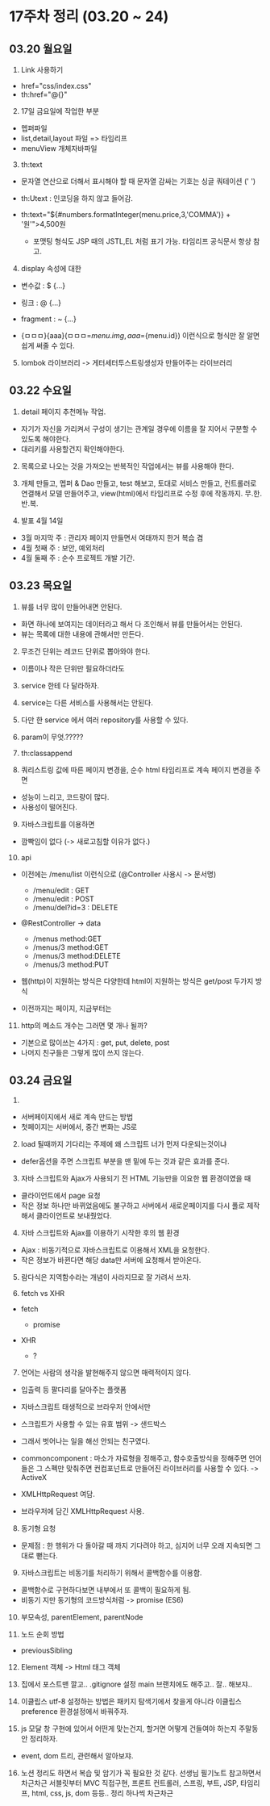 # 17주차 정리 (03.20 ~ 24)

## 03.20 월요일

1. Link 사용하기

- href="css/index.css"
- th:href="@{}"

2. 17일 금요일에 작업한 부분

- 멥퍼파일
- list,detail,layout 파일 => 타임리프
- menuView 개체자바파일

3. th:text

- 문자열 연산으로 더해서 표시해야 할 때 문자열 감싸는 기호는 싱글 쿼테이션 (' ')

- th:Utext : 인코딩을 하지 않고 들어감.

- th:text="${#numbers.formatInteger(menu.price,3,'COMMA')} + '원'">4,500원
  - 포맷팅 형식도 JSP 때의 JSTL,EL 처럼 표기 가능. 타임리프 공식문서 항상 참고.

4. display 속성에 대한

- 변수값 : $ {...}
- 링크 : @ {...}
- fragment : ~ {...}

- {ㅁㅁㅁ}{aaa}(ㅁㅁㅁ=${menu.img},aaa=${menu.id}) 이런식으로 형식만 잘 알면 쉽게 써줄 수 있다.

5. lombok 라이브러리 -> 게터세터투스트링생성자 만들어주는 라이브러리

## 03.22 수요일

1. detail 페이지 추천메뉴 작업.

- 자기가 자신을 가리켜서 구성이 생기는 관계일 경우에 이름을 잘 지어서 구분할 수 있도록 해야한다.
- 대리키를 사용할건지 확인해야한다.

2. 목록으로 나오는 것을 가져오는 반복적인 작업에서는 뷰를 사용해야 한다.

3. 개체 만들고, 멥퍼 & Dao 만들고, test 해보고, 토대로 서비스 만들고, 컨트롤러로 연결해서 모델 만들어주고, view(html)에서 타임리프로 수정 후에 작동까지.
   무.한.반.복.

4. 발표 4월 14일

- 3월 마지막 주 : 관리자 페이지 만들면서 여태까지 한거 복습 겸
- 4월 첫째 주 : 보안, 예외처리
- 4월 둘째 주 : 순수 프로젝트 개발 기간.

## 03.23 목요일

1. 뷰를 너무 많이 만들어내면 안된다.

- 화면 하나에 보여지는 데이터라고 해서 다 조인해서 뷰를 만들어서는 안된다.
- 뷰는 목록에 대한 내용에 관해서만 만든다.

2. 무조건 단위는 레코드 단위로 뽑아와야 한다.

- 이름이나 작은 단위만 필요하더라도

3. service 한테 다 달라하자.

4. service는 다른 서비스를 사용해서는 안된다.

5. 다만 한 service 에서 여러 repository를 사용할 수 있다.

6. param이 무엇.?????

7. th:classappend

8. 쿼리스트링 값에 따른 페이지 변경을, 순수 html 타임리프로 계속 페이지 변경을 주면

- 성능이 느리고, 코드량이 많다.
- 사용성이 떨어진다.

9. 자바스크립트를 이용하면

- 깜빡임이 없다 (-> 새로고침할 이유가 없다.)

10. api

- 이전에는 /menu/list 이런식으로 (@Controller 사용시 -> 문서명)

  - /menu/edit : GET
  - /menu/edit : POST
  - /menu/del?id=3 : DELETE

- @RestController -> data

  - /menus method:GET
  - /menus/3 method:GET
  - /menus/3 method:DELETE
  - /menus/3 method:PUT

- 웹(http)이 지원하는 방식은 다양한데 html이 지원하는 방식은 get/post 두가지 방식
- 이전까지는 페이지, 지금부터는

11. http의 메소드 개수는 그러면 몇 개나 될까?

- 기본으로 많이쓰는 4가지 : get, put, delete, post
- 나머지 친구들은 그렇게 많이 쓰지 않는다.

## 03.24 금요일

1.

- 서버페이지에서 새로 계속 만드는 방법
- 첫페이지는 서버에서, 중간 변화는 JS로

2. load 될때까지 기다리는 주제에 왜 스크립트 너가 먼저 다운되는것이냐

- defer옵션을 주면 스크립트 부분을 맨 밑에 두는 것과 같은 효과를 준다.

3. 자바 스크립트와 Ajax가 사용되기 전 HTML 기능만을 이요한 웹 환경이였을 때

- 클라이언트에서 page 요청
- 작은 정보 하나만 바뀌었음에도 불구하고 서버에서 새로운페이지를 다시 풀로 제작해서 클라이언트로 보내줬었다.

4. 자바 스크립트와 Ajax를 이용하기 시작한 후의 웹 환경

- Ajax : 비동기적으로 자바스크립트로 이용해서 XML을 요청한다.
- 작은 정보가 바뀐다면 해당 data만 서버에 요청해서 받아온다.

5. 람다식은 지역함수라는 개념이 사라지므로 잘 가려서 쓰자.

6. fetch vs XHR

- fetch

  - promise

- XHR
  - ?

7. 언어는 사람의 생각을 발현해주지 않으면 매력적이지 않다.

- 입출력 등 팔다리를 달아주는 플랫폼
- 자바스크립트 태생적으로 브라우저 안에서만
- 스크립트가 사용할 수 있는 유효 범위 -> 샌드박스
- 그래서 벗어나는 일을 해선 안되는 친구였다.

- commoncomponent : 마소가 자료형을 정해주고, 함수호출방식을 정해주면 언어들은 그 스펙만 맞춰주면 컨컴포넌트로 만들어진 라이브러리를 사용할 수 있다. -> ActiveX
- XMLHttpRequest 여담.

- 브라우저에 담긴 XMLHttpRequest 사용.

8. 동기형 요청

- 문제점 : 한 행위가 다 돌아갈 때 까지 기다려야 하고, 심지어 너무 오래 지속되면 그대로 뻗는다.

9. 자바스크립트는 비동기를 처리하기 위해서 콜백함수를 이용함.

- 콜백함수로 구현하다보면 내부에서 또 콜백이 필요하게 됨.
- 비동기 지만 동기형의 코드방식처럼 -> promise (ES6)

10. 부모속성, parentElement, parentNode

11. 노드 순회 방법

- previousSibling

12. Element 객체 -> Html 태그 객체

13. 집에서 포스트맨 깔고.. .gitignore 설정 main 브랜치에도 해주고.. 잘.. 해보쟈..

14. 이클립스 utf-8 설정하는 방법은 패키지 탐색기에서 찾을게 아니라 이클립스 preference 환경설정에서 바꿔주자.

15. js 모달 창 구현에 있어서 어떤게 맞는건지, 할거면 어떻게 건들여야 하는지 주말동안 정리하자.

- event, dom 트리, 관련해서 알아보쟈.

16. 노션 정리도 하면서 복습 및 암기가 꼭 필요한 것 같다. 선생님 필기노트 참고하면서 차근차근 서블릿부터 MVC 직접구현, 프론트 컨트롤러, 스프링, 부트, JSP, 타임리프, html, css, js, dom 등등.. 정리 하나씩 차근차근

